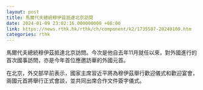 ```yaml
---
layout: post
title: 馬爾代夫總統穆伊茲抵達北京訪問
date: 2024-01-09 23:02:16.000000000 +08:00
link: https://news.rthk.hk/rthk/ch/component/k2/1735587-20240109.htm
categories: rthk
---
```


馬爾代夫總統穆伊茲抵達北京訪問。今次是他自去年11月就任以來，對外國進行的首次國事訪問，亦是今年首位應邀訪華的外國元首。

在北京，外交部早前表示，國家主席習近平將為穆伊茲舉行歡迎儀式和歡迎宴會，兩國元首將舉行正式會談，並共同出席合作文件簽字儀式。
